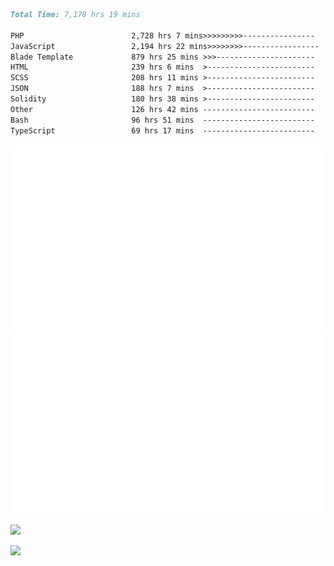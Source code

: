<!--START_SECTION:waka-->

```markdown
Total Time: 7,178 hrs 19 mins

PHP                        2,728 hrs 7 mins>>>>>>>>>----------------   37.35 %
JavaScript                 2,194 hrs 22 mins>>>>>>>>-----------------   30.04 %
Blade Template             879 hrs 25 mins >>>----------------------   12.04 %
HTML                       239 hrs 6 mins  >------------------------   03.27 %
SCSS                       208 hrs 11 mins >------------------------   02.85 %
JSON                       188 hrs 7 mins  >------------------------   02.58 %
Solidity                   180 hrs 38 mins >------------------------   02.47 %
Other                      126 hrs 42 mins -------------------------   01.73 %
Bash                       96 hrs 51 mins  -------------------------   01.33 %
TypeScript                 69 hrs 17 mins  -------------------------   00.95 %
```

<!--END_SECTION:waka-->

![](https://raw.githubusercontent.com/DrMaxis/github-stats-transparent/output/generated/overview.svg)
![](https://raw.githubusercontent.com/DrMaxis/github-stats-transparent/output/generated/languages.svg)

![](https://git-readme-stats-drmaxis-projects.vercel.app/api?username=drmaxis&show_icons=true&theme=outrun&count_private=true&show=reviews,discussions_started,discussions_answered,prs_merged,prs_merged_percentage&custom_title=2024%20Github%20Rank)
 
<a href="https://count.getloli.com/"><img src="https://count.getloli.com/get/@:maxis-the-alchemist?theme=rule34"></a>
<!-- https://count.getloli.com/get/@alchemist?theme=rule34 -->
<br>
